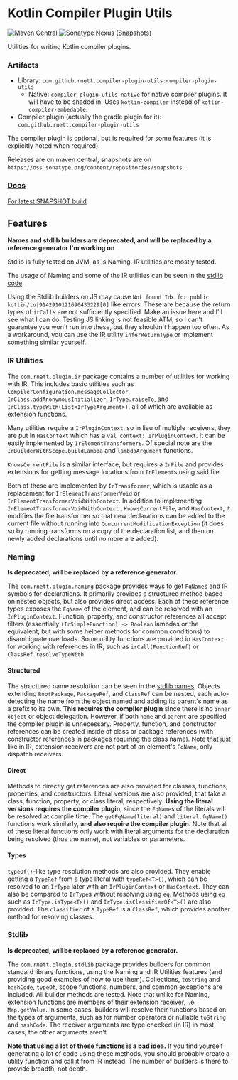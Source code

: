 # Kotlin Compiler Plugin Utils

[![Maven Central](https://img.shields.io/maven-central/v/com.github.rnett.compiler-plugin-utils/compiler-plugin-utils)](https://search.maven.org/artifact/com.github.rnett.compiler-plugin-utils/compiler-plugin-utils)
[![Sonatype Nexus (Snapshots)](https://img.shields.io/nexus/s/com.github.rnett.compiler-plugin-utils/compiler-plugin-utils?server=https%3A%2F%2Foss.sonatype.org)](https://oss.sonatype.org/content/repositories/snapshots/com/github/rnett/compiler-plugin-utils/)

Utilities for writing Kotlin compiler plugins.

### Artifacts

* Library: `com.github.rnett.compiler-plugin-utils:compiler-plugin-utils`
    * Native: `compiler-plugin-utils-native` for native compiler plugins. It will have to be shaded in.
      Uses `kotlin-compiler` instead of
      `kotlin-compiler-embedable`.
* Compiler plugin (actually the gradle plugin for it): `com.github.rnett.compiler-plugin-utils`

The compiler plugin is optional, but is required for some features (it is explicitly noted when required).

Releases are on maven central, snapshots are on `https://oss.sonatype.org/content/repositories/snapshots`.

### [Docs](https://rnett.github.io/compiler-plugin-utils/release/-compiler%20-plugin%20-utils)

[For latest SNAPSHOT build](https://rnett.github.io/compiler-plugin-utils/snapshot/)

## Features

**Names and stdlib builders are deprecated, and will be replaced by a reference generator I'm working on**

Stdlib is fully tested on JVM, as is Naming. IR utilities are mostly tested.

The usage of Naming and some of the IR utilities can be seen in
the [stdlib code](compiler-plugin-utils/src/main/kotlin/com/rnett/plugin/stdlib).

Using the Stdlib builders on JS may cause `Not found Idx for public kotlin/to|9142910121690433229[0]` like errors. These
are because the return types of `irCall`s are not sufficiently specified. Make an issue here and I'll see what I can do.
Testing JS linking is not feasible ATM, so I can't guarantee you won't run into these, but they shouldn't happen too
often. As a workaround, you can use the IR utility `inferReturnType` or implement something similar yourself.

### IR Utilities

The `com.rnett.plugin.ir` package contains a number of utilities for working with IR. This includes basic utilities such
as `CompilerConfiguration.messageCollector`, `IrClass.addAnonymousInitializer`, `IrType.raiseTo`,
and `IrClass.typeWith(List<IrTypeArgument>)`, all of which are available as extension functions.

Many utilities require a `IrPluginContext`, so in lieu of multiple receivers, they are put in `HasContext` which has
a `val context: IrPluginContext`. It can be easily implemented by `IrElementTransformer`s. Of special note are
the `IrBuilderWithScope.buildLambda` and `lambdaArgument` functions.

`KnowsCurrentFile` is a similar interface, but requires a `IrFile` and provides extensions for getting message locations
from `IrElement`s using said file.

Both of these are implemented by `IrTransformer`, which is usable as a replacement for `IrElementTransformerVoid`
or `IrElementTransformerVoidWithContext`. In addition to implementing `IrElementTransformerVoidWithContext`
, `KnowsCurrentFile`, and `HasContext`, it modifies the file transformer so that new declarations can be added to the
current file without running into `ConcurrentModificationException` (it does so by running transforms on a copy of the
declaration list, and then on newly added declarations until no more are added).

### Naming

**Is deprecated, will be replaced by a reference generator.**

The `com.rnett.plugin.naming` package provides ways to get `FqName`s and IR symbols for declarations. It primarily
provides a structured method based on nested objects, but also provides direct access. Each of these reference types
exposes the `FqName` of the element, and can be resolved with an `IrPluginContext`. Function, property, and constructor
references all accept filters (essentially `(IrSimpleFunction) -> Boolean` lambdas or the equivalent, but with some
helper methods for common conditions) to disambiguate overloads. Some utility functions are provided in `HasContext` for
working with references in IR, such as `irCall(FunctionRef)` or `ClassRef.resolveTypeWith`.

#### Structured

The structured name resolution can be seen in
the [stdlib names](compiler-plugin-utils/src/main/kotlin/com/rnett/plugin/stdlib/Names.kt). Objects
extending `RootPackage`, `PackageRef`, and `ClassRef` can be nested, each auto-detecting the name from the object named
and adding its parent's name as a prefix to its own.  **This requires the compiler plugin** since there is
no `inner object` or object delegation. However, if both `name`
and `parent` are specified the compiler plugin is unnecessary. Property, function, and constructor references can be
created inside of class or package references (with constructor references in packages requiring the class name). Note
that just like in IR, extension receivers are not part of an element's `FqName`, only dispatch receivers.

#### Direct

Methods to directly get references are also provided for classes, functions, properties, and constructors. Literal
versions are also provided, that take a class, function, property, or class literal, respectively.  **Using the literal
versions requires the compiler plugin**, since the `FqName`s of the literals will be resolved at compile time.
The `getFqName(literal)` and `literal.fqName()` functions work similarly, **and also require the compiler plugin**. Note
that all of these literal functions only work with literal arguments for the declaration being resolved (thus the name),
not variables or parameters.

#### Types

`typeOf()`-like type resolution methods are also provided. They enable getting a `TypeRef` from a type literal
with `typeRef<T>()`, which can be resolved to an `IrType` later with an `IrPluginContext` or `HasContext`. They can also
be compared to `IrType`s without resolving using `eq`. Methods using `eq` such as `IrType.isType<T>()`
and `IrType.isClassifierOf<T>()` are also provided. The `classifier` of a `TypeRef` is a `ClassRef`, which provides
another method for resolving classes.

### Stdlib

**Is deprecated, will be replaced by a reference generator.**

The `com.rnett.plugin.stdlib` package provides builders for common standard library functions, using the Naming and IR
Utilities features (and providing good examples of how to use them). Collections, `toString` and `hashCode`, `typeOf`,
scope functions, numbers, and common exceptions are included. All builder methods are tested. Note that unlike for
Naming, extension functions are members of their extension receiver, i.e. `Map.getValue`. In some cases, builders will
resolve their functions based on the types of arguments, such as for number operators or nullable `toString`
and `hashCode`. The receiver arguments are type checked (in IR) in most cases, the other arguments aren't.

**Note that using a lot of these functions is a bad idea.**  If you find yourself generating a lot of code using these
methods, you should probably create a utility function and call it from IR instead. The number of builders is there to
provide breadth, not depth.
